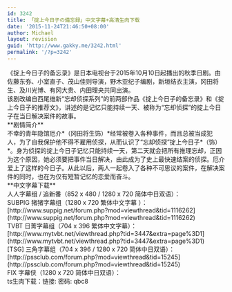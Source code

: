 ```yaml
---
id: 3242
title: 「掟上今日子の備忘録」中文字幕+高清生肉下载
date: '2015-11-24T21:46:50+08:00'
author: Michael
layout: revision
guid: 'http://www.gakky.me/3242.html'
permalink: '/?p=3242'
---
```


<div class="para"></div><div class="para"></div><div class="para">《掟上今日子的备忘录》是日本电视台于2015年10月10日起播出的秋季日剧。由佐藤东弥、小室直子、茂山佳则导演，野木亚纪子编剧，新垣结衣主演，冈田将生、及川光博、有冈大贵、内田理央共同出演。</div><div class="para">该剧改编自西尾维新“忘却侦探系列”的前两部作品《掟上今日子的备忘录》和《掟上今日子的推荐文》，讲述的是记忆只能持续一天、被称为“忘却侦探”的掟上今日子在当日解决案件的故事。</div><div class="para">**剧情简介**</div><div class="para">不幸的青年隐馆厄介*（冈田将生饰）*经常被卷入各种事件，而且总被当成犯人，为了自我保护他不得不雇用侦探，从而认识了“忘却侦探”掟上今日子*（饰）*。身为侦探的掟上今日子记忆只能持续一天，第二天就会把所有推理忘却，正因为这个原因，她必须要把事件当日解决，由此成为了史上最快速结案的侦探。厄介爱上了这样的今日子。从此以后，两人一起卷入了各种不可思议的案件，在解决案件的同时，也在为仅有短暂记忆的恋爱而奋斗。</div><div class="para"></div><div class="para">**中文字幕下载**</div><div class="para">人人字幕组 / 追新番（852 x 480 / 1280 x 720 简体中日双语）：<http://www.zhuixinfan.com/viewtvplay-71.html></div><div class="para">SUBPIG 猪猪字幕组（1280 x 720 繁体中文字幕 ）：[http://www.suppig.net/forum.php?mod=viewthread&amp;tid=1116262](http://www.suppig.net/forum.php?mod=viewthread&tid=1116262)</div><div class="para">TVBT 日菁字幕组（704 x 396 繁体中文字幕）：[http://www.mytvbt.net/viewthread.php?tid=3447&amp;extra=page%3D1](http://www.mytvbt.net/viewthread.php?tid=3447&extra=page%3D1)</div><div class="para">[TSG] 三角字幕组（704 x 396 / 1280 x 720 简体中日双语）：[http://pssclub.com/forum.php?mod=viewthread&amp;tid=15245](http://pssclub.com/forum.php?mod=viewthread&tid=15245)</div><div class="para">FIX 字幕侠（1280 x 720 简体中日双语）：<http://www.fixsub.com/?portfolio=3734></div><div class="para"></div><div class="para">ts生肉下载：链接: <http://pan.baidu.com/s/1mgGSEXM> 密码: qbc8</div>